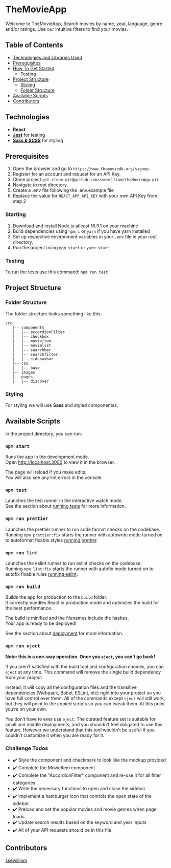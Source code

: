# TheMovieApp

Welcome to TheMovieApp, Search movies by name, year, language, genre and/or ratings. Use our intuitive filters to find your movies.

## Table of Contents

- [Technologies and Libraries Used](#Technologies)
- [Prerequisites](#prerequisites)
- [How To Get Started](#Starting)
  - [Testing](#testing)
- [Project Structure](#project-structure)
  - [Styling](#styling)
  - [Folder Structure](#folder-structure)
- [Available Scripts](#available-scripts)
- [Contributors](#contributors)

## Technologies

- **React**
- **[Jest](https://jestjs.io/docs/tutorial-react)** for testing
- **[Sass & SCSS](https://sass-lang.com/guide)** for styling

## Prerequisites

1. Open the browser and go to `https://www.themoviedb.org/signup`.
2. Register for an account and request for an API Key.
3. Clone project `git clone git@github.com:ssewilliam/theMovieApp.git`
4. Navigate to root directory.
5. Create a .env file following the .env.example file
6. Replace the value for `REACT_APP_API_KEY` with your own API Key from step 2

### Starting

1. Download and install Node.js atleast 16.9.1 on your machine
2. Build dependencies using `npm i` or `yarn` if you have yarn installed
3. Set up respective environment variables in your `.env` file in your root directory.
4. Run the project using `npm start` or `yarn start`

### Testing

To run the tests use this command: `npm run test`

## Project Structure

### Folder Structure

The folder structure looks something like this:

```
src
   |-- components
   |   |-- accordionFilter
   |   |-- checkbox
   |   |-- movieitem
   |   |-- movielist
   |   |-- searchbar
   |   |-- searchfilter
   |   |-- sidenavbar
   |-- css
   |   |-- base
   |-- images
   |-- pages
   |   |-- discover
```

### Styling

For styling we will use **Sass** and styled componentss,

## Available Scripts

In the project directory, you can run:

### `npm start`

Runs the app in the development mode.<br />
Open [http://localhost:3000](http://localhost:3000) to view it in the browser.

The page will reload if you make edits.<br />
You will also see any lint errors in the console.

### `npm test`

Launches the test runner in the interactive watch mode.<br />
See the section about [running tests](https://facebook.github.io/create-react-app/docs/running-tests) for more information.

### `npm run prettier`

Launches the prettier runner to run code farmat checks on the codebase.<br />
Running `npm prettier:fix` starts the runner with autowrite mode turned on to autoformat fixable styles
[running prettier](https://prettier.io/docs/en/index.html).

### `npm run lint`

Launches the eslint runner to run eslint checks on the codebase.<br />
Running `npm lint:fix` starts the runner with autofix mode turned on to autofix fixable rules
[running eslint](https://facebook.github.io/create-react-app/docs/running-tests).

### `npm run build`

Builds the app for production to the `build` folder.<br />
It correctly bundles React in production mode and optimizes the build for the best performance.

The build is minified and the filenames include the hashes.<br />
Your app is ready to be deployed!

See the section about [deployment](https://facebook.github.io/create-react-app/docs/deployment) for more information.

### `npm run eject`

**Note: this is a one-way operation. Once you `eject`, you can’t go back!**

If you aren’t satisfied with the build tool and configuration choices, you can `eject` at any time. This command will remove the single build dependency from your project.

Instead, it will copy all the configuration files and the transitive dependencies (Webpack, Babel, ESLint, etc) right into your project so you have full control over them. All of the commands except `eject` will still work, but they will point to the copied scripts so you can tweak them. At this point you’re on your own.

You don’t have to ever use `eject`. The curated feature set is suitable for small and middle deployments, and you shouldn’t feel obligated to use this feature. However we understand that this tool wouldn’t be useful if you couldn’t customize it when you are ready for it.

### Challenge Todos
 - :heavy_check_mark: Style the component and checkmark to look like the mockup provided
 - :heavy_check_mark: Complete the MovieItem component
 - :heavy_check_mark: Complete the "AccordionFilter" component and re-use it for all filter categories
 - :heavy_check_mark: Write the necessary functions to open and close the sidebar
 - :heavy_check_mark: Implement a hamburger icon that controls the open state of the sidebar.
 - :heavy_check_mark: Preload and set the popular movies and movie genres when page loads
 - :heavy_check_mark: Update search results based on the keyword and year inputs
 - :heavy_check_mark: All of your API requests should be in this file


## Contributors

[ssewilliam](https://github.com/ssewilliam)
